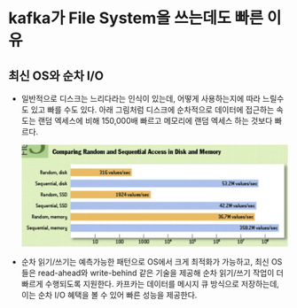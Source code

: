 # kafka가 File System을 쓰는데도 빠른 이유

## 최신 OS와 순차 I/O

- 일반적으로 디스크는 느리다라는 인식이 있는데, 어떻게 사용하는지에 따라 느릴수도 있고 빠를 수도 있다. 아래 그림처럼 디스크에 순차적으로 데이터에 접근하는 속도는 랜덤 엑세스에 비해 150,000배 빠르고 메모리에 랜덤 엑세스 하는 것보다 빠르다.

  <img src="https://github.com/programmer-sjk/TIL/blob/main/images/devops/disk_io_performance.png" width="500">

- 순차 읽기/쓰기는 예측가능한 패턴으로 OS에서 크게 최적화가 가능하고, 최신 OS들은 read-ahead와 write-behind 같은 기술을 제공해 순차 읽기/쓰기 작업이 더 빠르게 수행되도록 지원한다. 카프카는 데이터를 메시지 큐 방식으로 저장하는데, 이는 순차 I/O 혜택을 볼 수 있어 빠른 성능을 제공한다.

